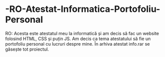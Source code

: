 # -RO-Atestat-Informatica-Portofoliu-Personal
RO: Acesta este atestatul meu la informatică și am decis să fac un website folosind HTML, CSS și puțin JS. Am decis ca tema atestatului să fie un portofoliu personal cu lucruri despre mine.
În arhiva atestat info.rar se găsește tot proiectul.
